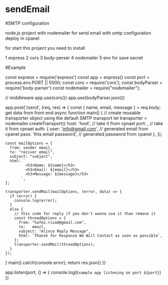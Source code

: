 # sendEmail
#SMTP configuration

node.js project with nodemailer for send email with smtp configuration deploy in cpanel

for start this project you need to install

1 express
2 cors
3 body-perser
4 nodemailer
5 env for save secret


#Example

const express = require('express')
const app = express()
const port = process.env.PORT || 5000;
const cors = require('cors');
const bodyParser = require('body-parser')
const nodemailer = require("nodemailer");

// middleware
app.use(cors())
app.use(bodyParser.json())


app.post('/send', (req, res) => {
  const { name, email, message } = req.body; get data from front end
  async function main() {
    // create reusable transporter object using the default SMTP transport
    let transporter = nodemailer.createTransport({
      host: 'host', // take it from cpnael 
      port:  , // take it from cpnael
      auth: {
        user: 'info@gmail.com', // generated email from cpanel
        pass: 'this email password', // generated password from cpanel
      },
    });

    const mailOptions = {
      from: sender email,
      to: "reciver email",
      subject: "subject",
      html: `
             <h3>Name: ${name}</h3>
             <h3>Email: ${email}</h3>
             <h3>Message: ${message}</h3>
           `,
    };

    transporter.sendMail(mailOptions, (error, data) => {
      if (error) {
        console.log(error);
      }
      else {
        // this code for reply if you don't wanna use it than remove it
        const threadOptions = {
          from: "hafez.risad@gmail.com",
          to:   email,
          subject: "Alince Reply Message",
          html: `Thansk for Response We Will Contact as soon as possible`,
        };
        transporter.sendMail(threadOptions);
      }
    });
  }
  main().catch(console.error);
  return res.json()
})


app.listen(port, () => {
  console.log(`Example app listening on port ${port}`)
})

